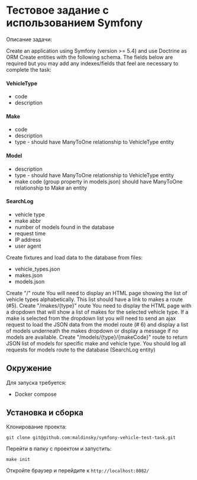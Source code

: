 # Тестовое задание с использованием Symfony

Описание задачи:

Create an application using Symfony (version >= 5.4) and use Doctrine as ORM
Create entities with the following schema. The fields below are required but you may add any indexes/fields that feel are necessary to
complete the task:

#### VehicleType
- code
- description
#### Make
- code
- description
- type - should have ManyToOne relationship to VehicleType entity
#### Model
- description
- type - should have ManyToOne relationship to VehicleType entity
- make code (group property in models.json) should have ManyToOne relationship to Make an entity
#### SearchLog
- vehicle type
- make abbr
- number of models found in the database
- request time
- IP address
- user agent

Create fixtures and load data to the database from files:
- vehicle_types.json
- makes.json
- models.json

Create "/" route
You will need to display an HTML page showing the list of vehicle types alphabetically. This list should have a link to makes a route (#5).
Create "/makes/{type}" route
You need to display the HTML page with a dropdown that will show a list of makes for the selected vehicle type.
If a make is selected from the dropdown list you will need to send an ajax request to load the JSON data from the model route (# 6) and
display a list of models underneath the makes dropdown or display a message if no models are available.
Create "/models/{type}/{makeCode}" route to return JSON list of models for specific make and vehicle type.
You should log all requests for models route to the database (SearchLog entity)

## Окружение

Для запуска требуется:
- Docker compose

## Установка и сборка

Клонирование проекта:
```
git clone git@github.com:maldinsky/symfony-vehicle-test-task.git
```

Перейти в папку с проектом и запустить:

```
make init
```

Откройте браузер и перейдите к `http://localhost:8082/`
